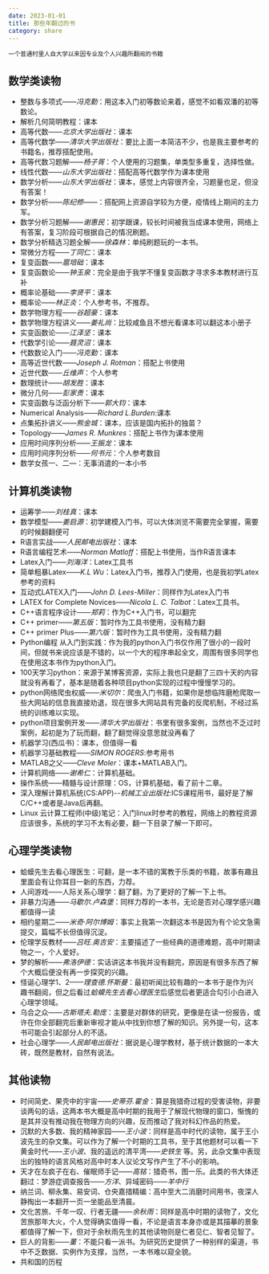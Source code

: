```yaml
---
date: 2023-01-01
title: 那些年翻过的书
category: share
---
```

    一个普通村里人自大学以来因专业及个人兴趣所翻阅的书籍
## 数学类读物
* 整数与多项式——*冯克勤*：用这本入门初等数论来着，感觉不如看双潘的初等数论。    
* 解析几何简明教程：课本        
* 高等代数——*北京大学出版社*：课本    
* 高等代数学——*清华大学出版社*：要比上面一本简洁不少，也是我主要参考的书籍名，推荐搭配使用。    
* 高等代数习题解——*杨子胥*：个人使用的习题集，单类型多重复，选择性做。    
* 线性代数——*山东大学出版社*：搭配高等代数学作为课本使用    
* 数学分析——*山东大学出版社*：课本，感觉上内容很齐全，习题量也足，但没有答案！    
* 数学分析——*陈纪修*——：搭配网上资源自学较为方便，疫情线上期间的主力军。    
* 数学分析习题解——*谢惠民*：初学跟课，较长时间被我当成课本使用，网络上有答案，复习阶段可根据自己的情况刷题。    
* 数学分析精选习题全解——*徐森林*：单纯刷题玩的一本书。      
* 常微分方程——*丁同仁*：课本    
* 复变函数——*扈培础*：课本    
* 复变函数论——*钟玉泉*：完全是由于我学不懂复变函数才寻求多本教材进行互补    
* 概率论基础——*李贤平*：课本        
* 概率论——*林正炎*：个人参考书，不推荐。    
* 数学物理方程——*谷超豪*：课本    
* 数学物理方程讲义——*姜礼尚*：比较咸鱼且不想光看课本可以翻这本小册子    
* 实变函数论——*江泽坚*：课本    
* 代数学引论——*聂灵沼*：课本    
* 代数数论入门——*冯克勤*：课本    
* 高等近世代数——*Joseph J. Rotman*：搭配上书使用    
* 近世代数——*丘维声*：个人参考    
* 数理统计——*胡发胜*：课本    
* 微分几何——*彭家贵*：课本    
* 实变函数与泛函分析下——*郭大钧*：课本    
* Numerical Analysis——*Richard L.Burden*:课本    
* 点集拓扑讲义——*熊金城*：课本，应该是国内拓扑的独苗？    
* Topology——*James R. Munkres*：搭配上书作为课本使用     
* 应用时间序列分析——*王振龙*：课本    
* 应用时间序列分析——*何书元*：个人参考数目     
* 数学女孩一、二—：无事消遣的一本小书    
## 计算机类读物
* 运筹学——*刘桂真*：课本    
* 数学模型——*姜启源*：初学建模入门书，可以大体浏览不需要完全掌握，需要的时候翻翻便可    
* R语言实战——*人民邮电出版社*：课本    
* R语言编程艺术——*Norman Matloff*：搭配上书使用，当作R语言课本    
* Latex入门——*刘海洋*：Latex工具书    
* 简单粗暴Latex——*K.L Wu*：Latex入门书，推荐入门使用，也是我初学Latex参考的资料    
* 互动式LATEX入门——*John D. Lees-Miller*：同样作为Latex入门书    
* LATEX for Complete Novices——*Nicola L. C. Talbot*：Latex工具书。    
* C++语言程序设计——*郑莉*：作为C++入门书，可以翻完    
* C++ primer——*第五版*：暂时作为工具书使用，没有精力翻    
* C++ primer Plus——*第六版*：暂时作为工具书使用，没有精力翻    
* Python编程 从入门到实践：作为我的python入门书仅作用了很小的一段时间，但就书来说应该是不错的，以一个大的程序串起全文，周围有很多同学也在使用这本书作为python入门。    
* 100天学习python：来源于某博客资源，实际上我也只是翻了三四十天的内容就没有再看了，基本是随着各种项目python实现的过程中慢慢学习的。    
* python网络爬虫权威——*米切尔*：爬虫入门书籍，如果你是想临阵磨枪爬取一些大网站的信息我直接劝退，现在很多大网站具有完备的反爬机制，不经过系统的训练难以实现。    
* python项目案例开发——*清华大学出版社*：书里有很多案例，当然也不乏过时案例，起初是为了玩而翻，翻了翻觉得没意思就没再看了    
* 机器学习(西瓜书)：课本，但值得一看     
* 机器学习基础教程——*SIMON ROGERS*:参考用书     
* MATLAB之父——*Cleve Moler*：课本+MATLAB入门。    
* 计算机网络——*谢希仁*：计算机基础。    
* 操作系统——精髓与设计原理：OS，计算机基础，看了前十二章。    
* 深入理解计算机系统(CS:APP)--*机械工业出版社*:ICS课程用书，最好是了解C/C++或者是Java后再翻。      
* Linux 云计算工程师(中级)笔记：入门linux时参考的教程，网络上的教程资源应该很多，系统的学习不太有必要，翻一下目录了解一下即可。    
## 心理学类读物
* 蛤蟆先生去看心理医生：可翻，是一本不错的寓教于乐类的书籍，故事有趣且里面会有让你耳目一新的东西，力荐。    
* 人间游戏——人际关系心理学：翻了翻，为了更好的了解一下上书。    
* 非暴力沟通——*马歇尔.卢森堡*：同样力荐的一本书，无论是否对心理学感兴趣都值得一读    
* 相约星期二——*米奇·阿尔博姆*：事实上我第一次翻这本书是因为有个论文急需提交，篇幅不长但值得沉淀。    
* 伦理学反教材——*吕旺.奥吉安*：主要描述了一些经典的道德难题，高中时期读物之一，个人爱好。    
* 梦的解析——*弗洛伊德*：实话讲这本书我并没有翻完，原因是有很多东西了解个大概后便没有再一步探究的兴趣。    
* 怪诞心理学1、2——*理查德.怀斯曼*：最初听闻比较有趣的一本书于是作为兴趣书翻阅，但之后看过*蛤蟆先生去看心理医生*后感觉后者更适合勾引小白进入心理学领域。    
* 乌合之众——*古斯塔夫.勒庞*：主要是对群体的研究，更像是在读一份报告，或许在你全部翻完后重新审视才能从中找到你想了解的知识。另外提一句，这本书可能会引起部分人的不适。    
* 社会心理学——*人民邮电出版社*：据说是心理学教材，基于统计数据的一本大砖，既然是教材，自然有说法。    
## 其他读物
* 时间简史、果壳中的宇宙——*史蒂芬.霍金*：算是我猎奇过程的受害读物，非要谈两句的话，这两本书大概是高中时期的我用于了解现代物理的窗口，惭愧的是其并没有推动我在物理方向的兴趣，反而推动了我对科幻作品的热爱。     
* 沉默的大多数、我的精神家园——*王小波*：同样是高中时代的读物，属于王小波先生的杂文集。可以作为了解一个时期的工具书，至于其他题材可以看一下 黄金时代——*王小波*、我的遥远的清平湾——*史铁生* 等。另，此杂文集中表现出的独特的语言风格对高中时本人议论文写作产生了不小的影响。    
* 天才在左疯子在右、催眠师手记——*高铭*：猎奇书，图一乐。此类的书大体还翻过：梦游症调查报告——*方洋*、异域密码——*羊中行*    
* 纳兰词、柳永集、易安词、仓央嘉措精编：高中至大二消磨时间用书，夜深人静掏出一本翻开一页一坐能品至清晨。    
* 文化苦旅、千年一叹、行者无疆——*余秋雨*：同样是高中时期的读物了，文化苦旅那年大火，个人觉得确实值得一看，不论是语言本身亦或是其描摹的景象都值得了解一下，但对于余秋雨先生的其他读物则是仁者见仁、智者见智了。    
* 巨人的背影——*董*：不能只看一派书。为研究历史提供了一种别样的渠道，书中不乏数据、实例作为支撑，当然，一本书难以窥全貌。    
* 共和国的历程     
